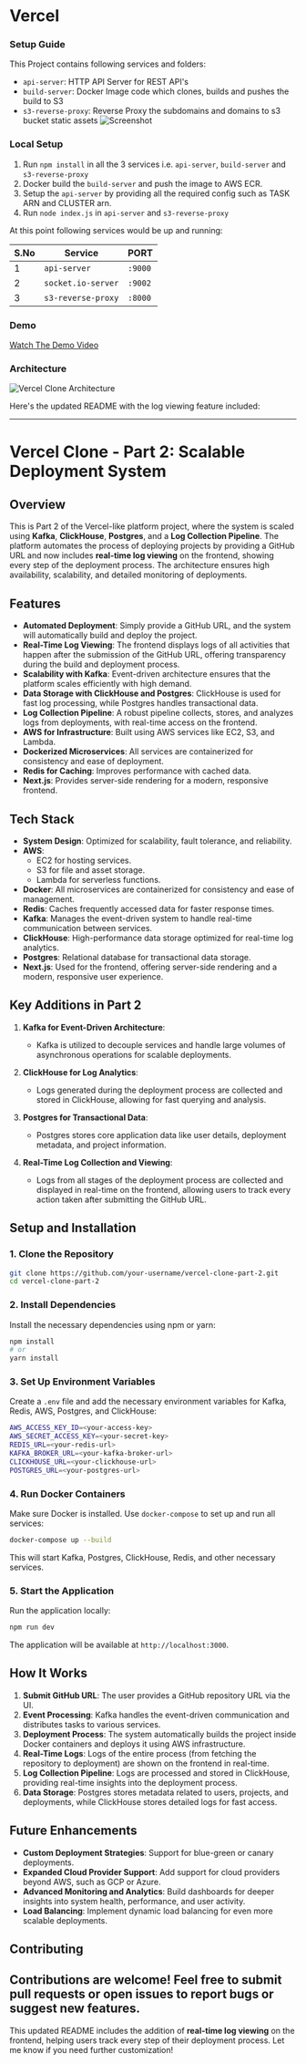 # Vercel
### Setup Guide

This Project contains following services and folders:

- `api-server`: HTTP API Server for REST API's
- `build-server`: Docker Image code which clones, builds and pushes the build to S3
- `s3-reverse-proxy`: Reverse Proxy the subdomains and domains to s3 bucket static assets
  ![Screenshot](Screenshot.png)

### Local Setup

1. Run `npm install` in all the 3 services i.e. `api-server`, `build-server` and `s3-reverse-proxy`
2. Docker build the `build-server` and push the image to AWS ECR.
3. Setup the `api-server` by providing all the required config such as TASK ARN and CLUSTER arn.
4. Run `node index.js` in `api-server` and `s3-reverse-proxy`

At this point following services would be up and running:

| S.No | Service            | PORT    |
| ---- | ------------------ | ------- |
| 1    | `api-server`       | `:9000` |
| 2    | `socket.io-server` | `:9002` |
| 3    | `s3-reverse-proxy` | `:8000` |

### Demo

[Watch The Demo Video](https://imgur.com/I6KgmNR)

### Architecture

![Vercel Clone Architecture](https://i.imgur.com/r7QUXqZ.png)


Here's the updated README with the log viewing feature included:

---

# Vercel Clone - Part 2: Scalable Deployment System

## Overview

This is Part 2 of the Vercel-like platform project, where the system is scaled using **Kafka**, **ClickHouse**, **Postgres**, and a **Log Collection Pipeline**. The platform automates the process of deploying projects by providing a GitHub URL and now includes **real-time log viewing** on the frontend, showing every step of the deployment process. The architecture ensures high availability, scalability, and detailed monitoring of deployments.

## Features

- **Automated Deployment**: Simply provide a GitHub URL, and the system will automatically build and deploy the project.
- **Real-Time Log Viewing**: The frontend displays logs of all activities that happen after the submission of the GitHub URL, offering transparency during the build and deployment process.
- **Scalability with Kafka**: Event-driven architecture ensures that the platform scales efficiently with high demand.
- **Data Storage with ClickHouse and Postgres**: ClickHouse is used for fast log processing, while Postgres handles transactional data.
- **Log Collection Pipeline**: A robust pipeline collects, stores, and analyzes logs from deployments, with real-time access on the frontend.
- **AWS for Infrastructure**: Built using AWS services like EC2, S3, and Lambda.
- **Dockerized Microservices**: All services are containerized for consistency and ease of deployment.
- **Redis for Caching**: Improves performance with cached data.
- **Next.js**: Provides server-side rendering for a modern, responsive frontend.

## Tech Stack

- **System Design**: Optimized for scalability, fault tolerance, and reliability.
- **AWS**: 
  - EC2 for hosting services.
  - S3 for file and asset storage.
  - Lambda for serverless functions.
- **Docker**: All microservices are containerized for consistency and ease of management.
- **Redis**: Caches frequently accessed data for faster response times.
- **Kafka**: Manages the event-driven system to handle real-time communication between services.
- **ClickHouse**: High-performance data storage optimized for real-time log analytics.
- **Postgres**: Relational database for transactional data storage.
- **Next.js**: Used for the frontend, offering server-side rendering and a modern, responsive user experience.

## Key Additions in Part 2

1. **Kafka for Event-Driven Architecture**:
   - Kafka is utilized to decouple services and handle large volumes of asynchronous operations for scalable deployments.

2. **ClickHouse for Log Analytics**:
   - Logs generated during the deployment process are collected and stored in ClickHouse, allowing for fast querying and analysis.

3. **Postgres for Transactional Data**:
   - Postgres stores core application data like user details, deployment metadata, and project information.

4. **Real-Time Log Collection and Viewing**:
   - Logs from all stages of the deployment process are collected and displayed in real-time on the frontend, allowing users to track every action taken after submitting the GitHub URL.

## Setup and Installation

### 1. Clone the Repository

```bash
git clone https://github.com/your-username/vercel-clone-part-2.git
cd vercel-clone-part-2
```

### 2. Install Dependencies

Install the necessary dependencies using npm or yarn:

```bash
npm install
# or
yarn install
```

### 3. Set Up Environment Variables

Create a `.env` file and add the necessary environment variables for Kafka, Redis, AWS, Postgres, and ClickHouse:

```bash
AWS_ACCESS_KEY_ID=<your-access-key>
AWS_SECRET_ACCESS_KEY=<your-secret-key>
REDIS_URL=<your-redis-url>
KAFKA_BROKER_URL=<your-kafka-broker-url>
CLICKHOUSE_URL=<your-clickhouse-url>
POSTGRES_URL=<your-postgres-url>
```

### 4. Run Docker Containers

Make sure Docker is installed. Use `docker-compose` to set up and run all services:

```bash
docker-compose up --build
```

This will start Kafka, Postgres, ClickHouse, Redis, and other necessary services.

### 5. Start the Application

Run the application locally:

```bash
npm run dev
```

The application will be available at `http://localhost:3000`.

## How It Works

1. **Submit GitHub URL**: The user provides a GitHub repository URL via the UI.
2. **Event Processing**: Kafka handles the event-driven communication and distributes tasks to various services.
3. **Deployment Process**: The system automatically builds the project inside Docker containers and deploys it using AWS infrastructure.
4. **Real-Time Logs**: Logs of the entire process (from fetching the repository to deployment) are shown on the frontend in real-time.
5. **Log Collection Pipeline**: Logs are processed and stored in ClickHouse, providing real-time insights into the deployment process.
6. **Data Storage**: Postgres stores metadata related to users, projects, and deployments, while ClickHouse stores detailed logs for fast access.

## Future Enhancements

- **Custom Deployment Strategies**: Support for blue-green or canary deployments.
- **Expanded Cloud Provider Support**: Add support for cloud providers beyond AWS, such as GCP or Azure.
- **Advanced Monitoring and Analytics**: Build dashboards for deeper insights into system health, performance, and user activity.
- **Load Balancing**: Implement dynamic load balancing for even more scalable deployments.

## Contributing

Contributions are welcome! Feel free to submit pull requests or open issues to report bugs or suggest new features.
---

This updated README includes the addition of **real-time log viewing** on the frontend, helping users track every step of their deployment process. Let me know if you need further customization!
